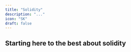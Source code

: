 ```yaml
---
title: "Solidity"
description: "..."
icon: "SK"
draft: false
---
```


## Starting here to the best about solidity



